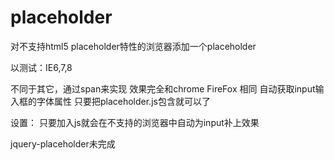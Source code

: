 placeholder
===========

对不支持html5 placeholder特性的浏览器添加一个placeholder

以测试：IE6,7,8

不同于其它，通过span来实现
效果完全和chrome FireFox 相同
自动获取input输入框的字体属性
只要把placeholder.js包含就可以了

设置：
只要加入js就会在不支持的浏览器中自动为input补上效果

jquery-placeholder未完成
